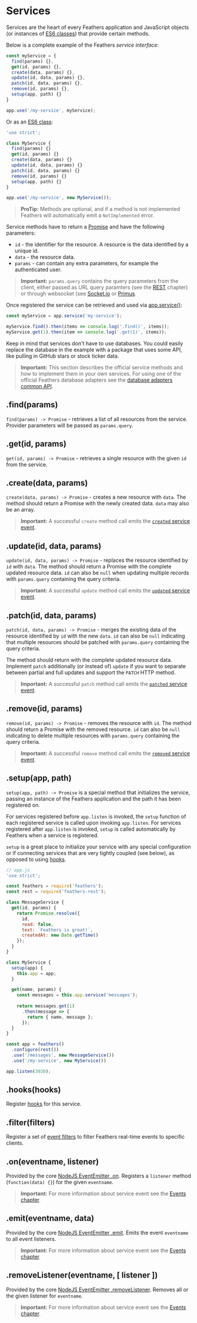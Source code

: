 # Services

Services are the heart of every Feathers application and JavaScript objects (or instances of [ES6 classes](https://developer.mozilla.org/en/docs/Web/JavaScript/Reference/Classes)) that provide certain methods.

Below is a complete example of the Feathers *service interface*:

```js
const myService = {
  find(params) {},
  get(id, params) {},
  create(data, params) {},
  update(id, data, params) {},
  patch(id, data, params) {},
  remove(id, params) {},
  setup(app, path) {}
}

app.use('/my-service', myService);
```

Or as an [ES6 class](https://developer.mozilla.org/en/docs/Web/JavaScript/Reference/Classes):

```js
'use strict';

class MyService {
  find(params) {}
  get(id, params) {}
  create(data, params) {}
  update(id, data, params) {}
  patch(id, data, params) {}
  remove(id, params) {}
  setup(app, path) {}
}

app.use('/my-service', new MyService());
```

> **ProTip:** Methods are optional, and if a method is not implemented Feathers will automatically emit a `NotImplemented` error.

Service methods have to return a [Promise](https://developer.mozilla.org/en-US/docs/Web/JavaScript/Reference/Global_Objects/Promise) and have the following parameters:

- `id` - the identifier for the resource. A resource is the data identified by a unique id.
- `data` - the resource data.
- `params` - can contain any extra parameters, for example the authenticated user.

> **Important:** `params.query` contains the query parameters from the client, either passed as URL query paramters (see the [REST](./rest.md) chapter) or through websocket (see [Socket.io](./socketio.md) or [Primus](./primus.md).

Once registered the service can be retrieved and used via [app.service()](./services.md#servicepath):

```js
const myService = app.service('my-service');

myService.find().then(items => console.log('.find()', items));
myService.get(1).then(item => console.log('.get(1)', items));
```

Keep in mind that services don't have to use databases.  You could easily replace the database in the example with a package that uses some API, like pulling in GitHub stars or stock ticker data.

> **Important:** This section describes the official service methods and how to implement them in your own services. For using one of the official Feathers database adapters see the [database adapters common API](./databases/common.md).


## .find(params)

`find(params) -> Promise` - retrieves a list of all resources from the service. Provider parameters will be passed as `params.query`.


## .get(id, params)

`get(id, params) -> Promise` - retrieves a single resource with the given `id` from the service.


## .create(data, params)

`create(data, params) -> Promise` - creates a new resource with `data`. The method should return a Promise with the newly created data. `data` may also be an array.

> **Important:** A successful `create` method call emits the [`created` service event](./events.md#created).


## .update(id, data, params)

`update(id, data, params) -> Promise` - replaces the resource identified by `id` with `data`. The method should return a Promise with the complete updated resource data. `id` can also be `null` when updating multiple records with `params.query` containing the query criteria.

> **Important:** A successful `update` method call emits the [`updated` service event](./events.md#updated).

## .patch(id, data, params)

`patch(id, data, params) -> Promise` - merges the existing data of the resource identified by `id` with the new `data`. `id` can also be `null` indicating that multiple resources should be patched with `params.query` containing the query criteria.

The method should return with the complete updated resource data. Implement `patch` additionally (or instead of) `update` if you want to separate between partial and full updates and support the `PATCH` HTTP method.

> **Important:** A successful `patch` method call emits the [`patched` service event](./events.md#patched).


## .remove(id, params)

`remove(id, params) -> Promise` - removes the resource with `id`. The method should return a Promise with the removed resource. `id` can also be `null` indicating to delete multiple resources with `params.query` containing the query criteria.

> **Important:** A successful `remove` method call emits the [`removed` service event](./events.md#remove).


## .setup(app, path)

`setup(app, path) -> Promise` is a special method that initializes the service, passing an instance of the Feathers application and the path it has been registered on. 

For services registered before `app.listen` is invoked, the `setup` function of each registered service is called upon invoking `app.listen`.  For services registered after `app.listen` is invoked, `setup` is called automatically by Feathers when a service is registered.

`setup` is a great place to initialize your service with any special configuration or if connecting services that are very tightly coupled (see below), as opposed to using [hooks](../hooks/readme.md).

```js
// app.js
'use strict';

const feathers = require('feathers');
const rest = require('feathers-rest');

class MessageService {
  get(id, params) {
    return Promise.resolve({
      id,
      read: false,
      text: `Feathers is great!`,
      createdAt: new Date.getTime()
    });
  }
}

class MyService {
  setup(app) {
    this.app = app;
  }

  get(name, params) {
    const messages = this.app.service('messages');
    
    return messages.get(1)
      .then(message => {
        return { name, message };
      });
  }
}

const app = feathers()
  .configure(rest())
  .use('/messages', new MessageService())
  .use('/my-service', new MyService())

app.listen(3030);
```


## .hooks(hooks)

Register [hooks](./hooks.md) for this service.


## .filter(filters)

Register a set of [event filters](./events.md#event-filtering) to filter Feathers real-time events to specific clients.


## .on(eventname, listener)

Provided by the core [NodeJS EventEmitter .on](https://nodejs.org/api/events.html#events_emitter_on_eventname_listener). Registers a `listener` method (`function(data) {}`) for the given `eventname`.

> **Important:** For more information about service event see the [Events chapter](./events.md).


## .emit(eventname, data)

Provided by the core [NodeJS EventEmitter .emit](https://nodejs.org/api/events.html#events_emitter_emit_eventname_args). Emits the event `eventname` to all event listeners.

> **Important:** For more information about service event see the [Events chapter](./events.md).


## .removeListener(eventname, [ listener ])

Provided by the core [NodeJS EventEmitter .removeListener](https://nodejs.org/api/events.html#events_emitter_removelistener_eventname_listener). Removes all or the given listener for `eventname`.

> **Important:** For more information about service event see the [Events chapter](./events.md).

